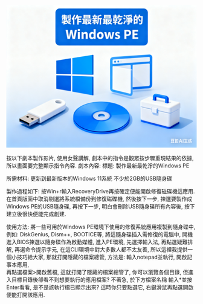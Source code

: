 [![](https://github.com/TechTutoPPT/Create-Windows-PE/blob/main/IMG_8273.PNG)](https://youtu.be/9Z9n4G8x5as)

按以下劇本製作影片, 使用女聲講解, 劇本中的指令是觀眾按步驟重現結果的依據, 所以畫面要完整顯示指令內容.
劇本內容:
標題: 製作最新最乾淨的Windows PE

所需材料:
更新到最新版本的Windows 11系統
不少於2GB的USB隨身碟

製作過程如下:
按Win+r輸入RecoveryDrive再按確定便能開啟修復磁碟機這應用.
在首頁版面中取消剔選將系統檔備份到修復磁碟機, 然後按下一步,
揀選要製作成Windows PE的USB隨身碟, 再按下一步, 
明白會刪除USB隨身碟所有內容後, 按下建立後很快便能完成創建.

使用方法:
將一些可用於Windows PE環境下使用的修復系統應用複製到隨身碟中, 
例如: DiskGenius, Dism++, BOOTICE等, 
將這隨身碟插入需修復的電腦中, 開機進入BIOS揀選以隨身碟作為啟動媒體, 
進入PE環境, 先選擇輸入法, 再點選疑難排解, 再選命令提示字元,
在這CLI環境中對大多數人都不太友善, 所以這裡我提供一個小技巧給大家, 
那就打開隱藏的檔案總管, 方法是:
輸入notepad並執行, 開啟記事本應用,  
再點選檔案>開啟舊檔, 這就打開了隱藏的檔案總管了, 你可以瀏覽各個目錄, 
但進入目標目錄後卻看不到想要執行的應用檔案? 不著急, 於下方檔案名稱
輸入*並按Enter看看, 是不是該執行檔已顯示出來? 這時你只要點選它, 
右鍵滑鼠再點選開啟便能打開該應用.
